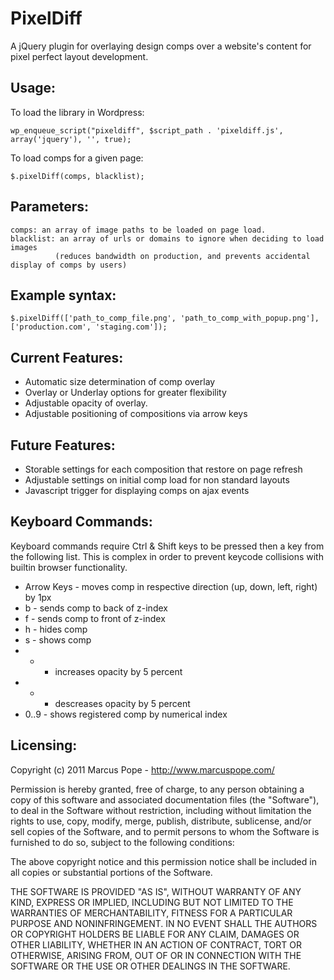 PixelDiff
=========

A jQuery plugin for overlaying design comps over a website's content for pixel perfect layout development.

## Usage:

To load the library in Wordpress:

    wp_enqueue_script("pixeldiff", $script_path . 'pixeldiff.js', array('jquery'), '', true);

To load comps for a given page:

    $.pixelDiff(comps, blacklist);

## Parameters:
    comps: an array of image paths to be loaded on page load.
    blacklist: an array of urls or domains to ignore when deciding to load images
              (reduces bandwidth on production, and prevents accidental display of comps by users)

## Example syntax:

    $.pixelDiff(['path_to_comp_file.png', 'path_to_comp_with_popup.png'], ['production.com', 'staging.com']);

## Current Features:

* Automatic size determination of comp overlay
* Overlay or Underlay options for greater flexibility
* Adjustable opacity of overlay.
* Adjustable positioning of compositions via arrow keys

## Future Features:

* Storable settings for each composition that restore on page refresh
* Adjustable settings on initial comp load for non standard layouts
* Javascript trigger for displaying comps on ajax events

## Keyboard Commands:

Keyboard commands require Ctrl & Shift keys to be pressed then a key from the following list.
This is complex in order to prevent keycode collisions with builtin browser functionality.

* Arrow Keys - moves comp in respective direction (up, down, left, right) by 1px
* b - sends comp to back of z-index
* f - sends comp to front of z-index
* h - hides comp
* s - shows comp
* + - increases opacity by 5 percent
* - - descreases opacity by 5 percent
* 0..9 - shows registered comp by numerical index

## Licensing:

Copyright (c) 2011 Marcus Pope - http://www.marcuspope.com/

Permission is hereby granted, free of charge, to any person obtaining
a copy of this software and associated documentation files (the
"Software"), to deal in the Software without restriction, including
without limitation the rights to use, copy, modify, merge, publish,
distribute, sublicense, and/or sell copies of the Software, and to
permit persons to whom the Software is furnished to do so, subject to
the following conditions:

The above copyright notice and this permission notice shall be
included in all copies or substantial portions of the Software.

THE SOFTWARE IS PROVIDED "AS IS", WITHOUT WARRANTY OF ANY KIND,
EXPRESS OR IMPLIED, INCLUDING BUT NOT LIMITED TO THE WARRANTIES OF
MERCHANTABILITY, FITNESS FOR A PARTICULAR PURPOSE AND
NONINFRINGEMENT. IN NO EVENT SHALL THE AUTHORS OR COPYRIGHT HOLDERS BE
LIABLE FOR ANY CLAIM, DAMAGES OR OTHER LIABILITY, WHETHER IN AN ACTION
OF CONTRACT, TORT OR OTHERWISE, ARISING FROM, OUT OF OR IN CONNECTION
WITH THE SOFTWARE OR THE USE OR OTHER DEALINGS IN THE SOFTWARE.
